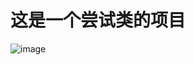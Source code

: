 # 这是一个尝试类的项目

![image](https://github.com/daopica/Build-own-3D-printer./assets/122165912/9cd5f7fb-91cf-4e65-a361-57e54d76f5cb)
